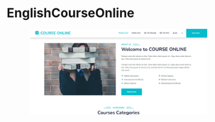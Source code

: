 # EnglishCourseOnline


<p align="center"><a href="https://laravel.com" target="_blank"><img src="https://raw.githubusercontent.com/CL7-Zone/EnglishCourseOnline/main/System%20design/IMG/englishCourseOnline.png" width="400" alt="Laravel Logo"></a></p>